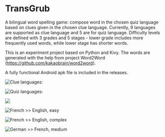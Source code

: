 # TransGrub

A bilingual word spelling game: compose word in the chosen quiz language based on clues given in the chosen clue language.  Currently, 9 languages are supported as clue language and 5 are for quiz language.  Difficulty levels are defined with 3 grades and 5 stages - lower grade includes more frequently used words, while lower stage has shorter words.

This is an experiment project based on Python and Kivy.  The words are generated with the help from project Word2Word (https://github.com/kakaobrain/word2word).

A fully functional Android apk file is included in the releases.

![Clue languages:](https://github.com/XilinJia/TransGrub/blob/main/Images/Screenshot_20220204_111524.jpg)

![Quiz languages:](https://github.com/XilinJia/TransGrub/blob/main/Images/Screenshot_20220204_111408.jpg)

![](https://github.com/XilinJia/TransGrub/blob/main/Images/Screenshot_20220204_111340.jpg)

![French >> English, easy](https://github.com/XilinJia/TransGrub/blob/main/Images/Screenshot_20220204_111506.jpg)

![French >> English, complex](https://github.com/XilinJia/TransGrub/blob/main/Images/Screenshot_20220204_111450.jpg)

![German >> French, medium](https://github.com/XilinJia/TransGrub/blob/main/Images/Screenshot_20220204_111431.jpg)
